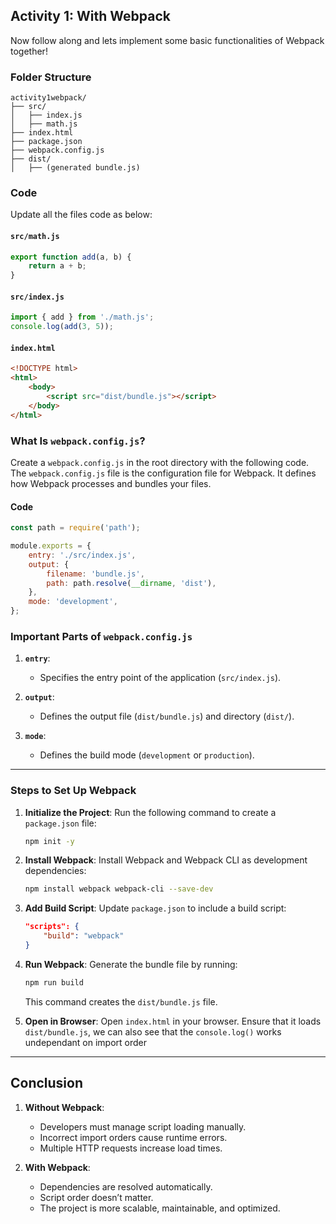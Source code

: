 ## **Activity 1: With Webpack**

Now follow along and lets implement some basic functionalities of Webpack together!


### **Folder Structure**
```
activity1webpack/
├── src/
│   ├── index.js
│   ├── math.js
├── index.html
├── package.json
├── webpack.config.js
├── dist/
│   ├── (generated bundle.js)
```

### **Code**

Update all the files code as below: 

#### `src/math.js`
```javascript
export function add(a, b) {
    return a + b;
}
```

#### `src/index.js`
```javascript
import { add } from './math.js';
console.log(add(3, 5));
```

#### `index.html`
```html
<!DOCTYPE html>
<html>
	<body>
		<script src="dist/bundle.js"></script>
	</body>
</html>
```

### **What Is `webpack.config.js`?**

Create a `webpack.config.js` in the root directory with the following code.
The `webpack.config.js` file is the configuration file for Webpack. It defines how Webpack processes and bundles your files.

#### **Code**
```javascript
const path = require('path');

module.exports = {
    entry: './src/index.js', 
    output: {
        filename: 'bundle.js', 
        path: path.resolve(__dirname, 'dist'), 
    },
    mode: 'development', 
};

```

### **Important Parts of `webpack.config.js`**
1. **`entry`**:
   - Specifies the entry point of the application (`src/index.js`).

2. **`output`**:
   - Defines the output file (`dist/bundle.js`) and directory (`dist/`).

3. **`mode`**:
   - Defines the build mode (`development` or `production`).

---

### **Steps to Set Up Webpack**

1. **Initialize the Project**:
   Run the following command to create a `package.json` file:
   ```bash
   npm init -y
   ```

2. **Install Webpack**:
   Install Webpack and Webpack CLI as development dependencies:
   ```bash
   npm install webpack webpack-cli --save-dev
   ```

3. **Add Build Script**:
   Update `package.json` to include a build script:
   ```json
   "scripts": {
       "build": "webpack"
   }
   ```

4. **Run Webpack**:
   Generate the bundle file by running:
   ```bash
   npm run build
   ```

   This command creates the `dist/bundle.js` file.

5. **Open in Browser**:
   Open `index.html` in your browser. Ensure that it loads `dist/bundle.js`, we can also see that the `console.log()` works undependant on import order

---

## **Conclusion**
1. **Without Webpack**:
   - Developers must manage script loading manually.
   - Incorrect import orders cause runtime errors.
   - Multiple HTTP requests increase load times.

2. **With Webpack**:
   - Dependencies are resolved automatically.
   - Script order doesn’t matter.
   - The project is more scalable, maintainable, and optimized.